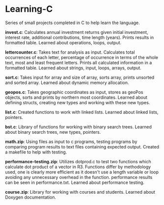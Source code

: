 # Learning-C
Series of small projects completed in C to help learn the language.

**invest.c**:
Calculates annual investment returns given initial investment, interest rate, additional contributions, time length (years). Prints results in formatted table.
Learned about operations, loops, output.

**lettercounter.c**:
Takes text for analysis as input. Calculates total occurrences of each letter, percentage of occurrence in terms of the whole text, most and least frequent letters.
Prints all calculated information in a formatted table. Learned about strings, input, loops, arrays, output.

**sort.c**:
Takes input for array and size of array, sorts array, prints unsorted and sorted array. Learned about dynamic memory allocation.

**geopos.c**:
Takes geographic coordinates as input, stores as geoPos objects, sorts and prints by northern most coordinates.
Learned about defining structs, creating new types and working with these new types.

**list.c**:
Created functions to work with linked lists. Learned about linked lists, pointers.

**bst.c**:
Library of functions for working with binary search trees. Learned about binary search trees, new types, pointers.

**math.zip**:
Using files as input to c programs, testing programs by comparing program results to text files containing expected output. Created a makefile to help with testing.

**performance-testing.zip**:
Utilizes dotprod.c to test two functions which calculate dot product of a vector in R3. Functions differ by methodology used, one is clearly more efficient
as it doesn't use a length variable or loop avoiding any unnecessary overhead in the function. performance results can be seen in performance.txt.
Learned about performance testing.

**course.zip**:
Library for working with courses and students. Learned about Doxygen documentation.
